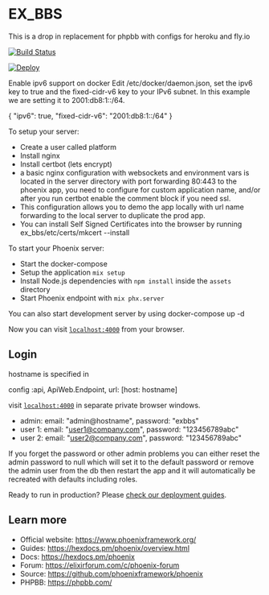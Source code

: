 # EX_BBS

This is a drop in replacement for phpbb with configs for heroku and fly.io

[![Build Status](https://travis-ci.com/mithereal/ex_bbs.svg?branch=master)](https://travis-ci.com/mithereal/ex_bbs)

[![Deploy](https://www.herokucdn.com/deploy/button.svg)](https://heroku.com/deploy)

Enable ipv6 support on docker
Edit /etc/docker/daemon.json, set the ipv6 key to true and the fixed-cidr-v6 key to your IPv6 subnet. In this example we are setting it to 2001:db8:1::/64.

{
"ipv6": true,
"fixed-cidr-v6": "2001:db8:1::/64"
}

To setup your server:

  * Create a user called platform
  * Install nginx
  * Install certbot (lets encrypt)
  * a basic nginx configuration with websockets and environment vars is located in the server directory with port forwarding 80:443 to the phoenix app, you need to configure for custom application name, and/or after you run certbot enable the comment block if you need ssl.
  * This configuration allows you to demo the app locally with url name forwarding to the local server to duplicate the prod app.
  * You can install Self Signed Certificates into the browser by running
    ex_bbs/etc/certs/mkcert --install
  
  
To start your Phoenix server:
  * Start the docker-compose
  * Setup the application `mix setup`
  * Install Node.js dependencies with `npm install` inside the `assets` directory
  * Start Phoenix endpoint with `mix phx.server`

You can also start development server by using docker-compose up -d 

Now you can visit [`localhost:4000`](http://localhost:4000) from your browser.

## Login
hostname is specified in 

config :api, ApiWeb.Endpoint,
url: [host: hostname]

 visit [`localhost:4000`](http://localhost:4000/login) in separate private  browser windows.
 - admin:  email: "admin@hostname", password: "exbbs"
 - user 1:  email: "user1@company.com", password: "123456789abc"
 - user 2:  email: "user2@company.com", password: "123456789abc"

If you forget the password or other admin problems you can either reset the admin password to null which will set it to the default password or remove the admin user from the db then restart the app and it will automatically be recreated with defaults including roles.

Ready to run in production? Please [check our deployment guides](https://hexdocs.pm/phoenix/deployment.html).

## Learn more

  * Official website: https://www.phoenixframework.org/
  * Guides: https://hexdocs.pm/phoenix/overview.html
  * Docs: https://hexdocs.pm/phoenix
  * Forum: https://elixirforum.com/c/phoenix-forum
  * Source: https://github.com/phoenixframework/phoenix
  * PHPBB: https://phpbb.com/
